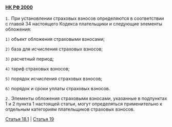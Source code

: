 #### [НК РФ 2000](https://lalawland.github.io/eurasia/russia/taxes)

`1.` При установлении страховых взносов определяются в соответствии с главой 34 настоящего Кодекса плательщики и следующие элементы обложения:

`1)` объект обложения страховыми взносами;

`2)` база для исчисления страховых взносов;

`3)` расчетный период;

`4)` тариф страховых взносов;

`5)` порядок исчисления страховых взносов;

`6)` порядок и сроки уплаты страховых взносов.

`2.` Элементы обложения страховыми взносами, указанные в подпунктах 1 и 2 пункта 1 настоящей статьи, могут определяться применительно к отдельным категориям плательщиков страховых взносов.

[Статья 18.1](https://lalawland.github.io/eurasia/russia/taxes/art18.1) | [Статья 19](https://lalawland.github.io/eurasia/russia/taxes/art19)
